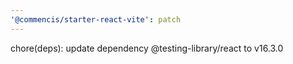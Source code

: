 ```yaml
---
'@commencis/starter-react-vite': patch
---
```


chore(deps): update dependency @testing-library/react to v16.3.0
